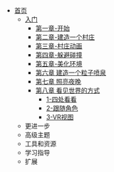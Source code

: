 * [首页](../../)
    * [入门](../)
        * [第一章-开始](../第一章-开始/)
        * [第二章-建造一个村庄](../第二章-建造一个村庄/)
        * [第三章-村庄动画](../第三章-村庄动画/)
        * [第四章-躲避碰撞](../第四章-躲避碰撞/)
        * [第五章-美化环境](../第五章-美化环境/)
        * [第六章 建造一个粒子喷泉](../第六章-建造一个粒子喷泉/)
        * [第七章 照亮夜晚](../第七章-照亮夜晚/)
        * [第八章 看见世界的方式](./)
            * [1-四处看看](./1-四处看看)
            * [2-跟随角色](./2-跟随角色)
            * [3-VR视图](./3-VR视图)
    * 更进一步
    * 高级主题
    * 工具和资源
    * 学习指导
    * 扩展